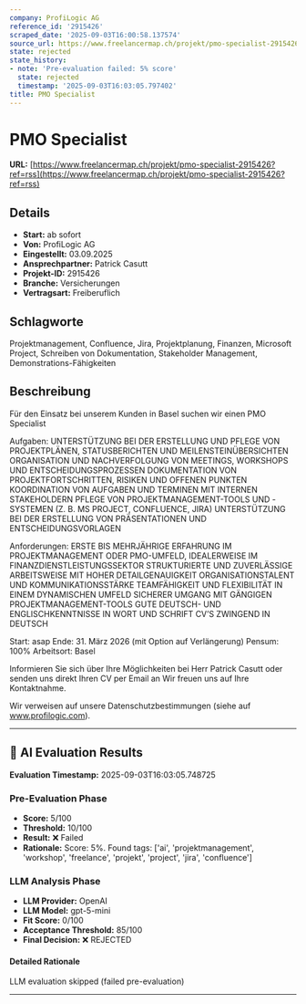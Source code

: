 ```yaml
---
company: ProfiLogic AG
reference_id: '2915426'
scraped_date: '2025-09-03T16:00:58.137574'
source_url: https://www.freelancermap.ch/projekt/pmo-specialist-2915426?ref=rss
state: rejected
state_history:
- note: 'Pre-evaluation failed: 5% score'
  state: rejected
  timestamp: '2025-09-03T16:03:05.797402'
title: PMO Specialist
---
```



# PMO Specialist
**URL:** [https://www.freelancermap.ch/projekt/pmo-specialist-2915426?ref=rss](https://www.freelancermap.ch/projekt/pmo-specialist-2915426?ref=rss)
## Details
- **Start:** ab sofort
- **Von:** ProfiLogic AG
- **Eingestellt:** 03.09.2025
- **Ansprechpartner:** Patrick Casutt
- **Projekt-ID:** 2915426
- **Branche:** Versicherungen
- **Vertragsart:** Freiberuflich

## Schlagworte
Projektmanagement, Confluence, Jira, Projektplanung, Finanzen, Microsoft Project, Schreiben von Dokumentation, Stakeholder Management, Demonstrations-Fähigkeiten

## Beschreibung
Für den Einsatz bei unserem Kunden in Basel suchen wir einen PMO Specialist

Aufgaben:
UNTERSTÜTZUNG BEI DER ERSTELLUNG UND PFLEGE VON PROJEKTPLÄNEN, STATUSBERICHTEN UND MEILENSTEINÜBERSICHTEN
ORGANISATION UND NACHVERFOLGUNG VON MEETINGS, WORKSHOPS UND ENTSCHEIDUNGSPROZESSEN
DOKUMENTATION VON PROJEKTFORTSCHRITTEN, RISIKEN UND OFFENEN PUNKTEN
KOORDINATION VON AUFGABEN UND TERMINEN MIT INTERNEN STAKEHOLDERN
PFLEGE VON PROJEKTMANAGEMENT-TOOLS UND -SYSTEMEN (Z. B. MS PROJECT, CONFLUENCE, JIRA)
UNTERSTÜTZUNG BEI DER ERSTELLUNG VON PRÄSENTATIONEN UND ENTSCHEIDUNGSVORLAGEN

Anforderungen:
ERSTE BIS MEHRJÄHRIGE ERFAHRUNG IM PROJEKTMANAGEMENT ODER PMO-UMFELD, IDEALERWEISE IM FINANZDIENSTLEISTUNGSSEKTOR
STRUKTURIERTE UND ZUVERLÄSSIGE ARBEITSWEISE MIT HOHER DETAILGENAUIGKEIT
ORGANISATIONSTALENT UND KOMMUNIKATIONSSTÄRKE
TEAMFÄHIGKEIT UND FLEXIBILITÄT IN EINEM DYNAMISCHEN UMFELD
SICHERER UMGANG MIT GÄNGIGEN PROJEKTMANAGEMENT-TOOLS
GUTE DEUTSCH- UND ENGLISCHKENNTNISSE IN WORT UND SCHRIFT
CV’S ZWINGEND IN DEUTSCH

Start: asap
Ende: 31. März 2026 (mit Option auf Verlängerung)
Pensum: 100%
Arbeitsort: Basel

Informieren Sie sich über Ihre Möglichkeiten bei Herr Patrick Casutt oder senden uns direkt Ihren CV per Email an Wir freuen uns auf Ihre Kontaktnahme.

Wir verweisen auf unsere Datenschutzbestimmungen (siehe auf www.profilogic.com).

---

## 🤖 AI Evaluation Results

**Evaluation Timestamp:** 2025-09-03T16:03:05.748725

### Pre-Evaluation Phase
- **Score:** 5/100
- **Threshold:** 10/100
- **Result:** ❌ Failed
- **Rationale:** Score: 5%. Found tags: ['ai', 'projektmanagement', 'workshop', 'freelance', 'projekt', 'project', 'jira', 'confluence']

### LLM Analysis Phase
- **LLM Provider:** OpenAI
- **LLM Model:** gpt-5-mini
- **Fit Score:** 0/100
- **Acceptance Threshold:** 85/100
- **Final Decision:** ❌ REJECTED

#### Detailed Rationale
LLM evaluation skipped (failed pre-evaluation)

---
